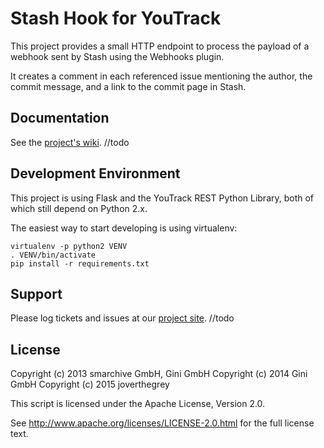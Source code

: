 Stash Hook for YouTrack
========================

This project provides a small HTTP endpoint to process the payload of a webhook
sent by Stash using the Webhooks plugin.

It creates a comment in each referenced issue mentioning the author, the commit
message, and a link to the commit page in Stash.


Documentation
-------------

See the [project's wiki](https://github.com/gini/youtrack-githook/wiki). //todo


Development Environment
-----------------------

This project is using Flask and the YouTrack REST Python Library, both of which
still depend on Python 2.x.

The easiest way to start developing is using virtualenv:

    virtualenv -p python2 VENV
    . VENV/bin/activate
    pip install -r requirements.txt


Support
-------

Please log tickets and issues at our [project site](https://github.com/gini/youtrack-githook/issues). //todo


License
-------

Copyright (c) 2013 smarchive GmbH, Gini GmbH
Copyright (c) 2014 Gini GmbH
Copyright (c) 2015 joverthegrey

This script is licensed under the Apache License, Version 2.0.

See http://www.apache.org/licenses/LICENSE-2.0.html for the full license text.
